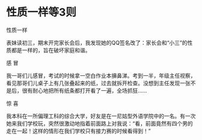 # 性质一样等3则

性质一样 

表妹读初三，期末开完家长会后，我发现她的QQ签名改了：家长会和“小三”的性质都是一样的，旨在破坏家庭和谐。 

感 冒 

我一哥们儿感冒，考试的时候拿一空白作业本擤鼻涕。考到一半，年级主任视察，看见那哥们儿桌子上有几张叠起来的纸，过去就拆开检查。没想到主任发现一张不是后，很有耐心地把所有纸条都打开看了一遍，全场抓狂…… 

惊 喜 

我本科在一所偏理工科的综合大学，好友是在一尼姑型外语学院中的一名。有一次她来我们学校玩，突然很激动地指着前面路上对我说：“看，前面竟然有四个男的走在一起！这样的情形在我们学校只有接力赛的时候看得到！”